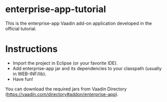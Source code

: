 enterprise-app-tutorial
=======================

This is the enterprise-app Vaadin add-on application developed in the official tutorial.

Instructions
============

 - Import the project in Eclipse (or your favorite IDE).
 - Add enterprise-app jar and its dependencies to your classpath (usually in WEB-INF/lib).
 - Have fun!

You can download the required jars from Vaadin Directory (https://vaadin.com/directory#addon/enterprise-app).
